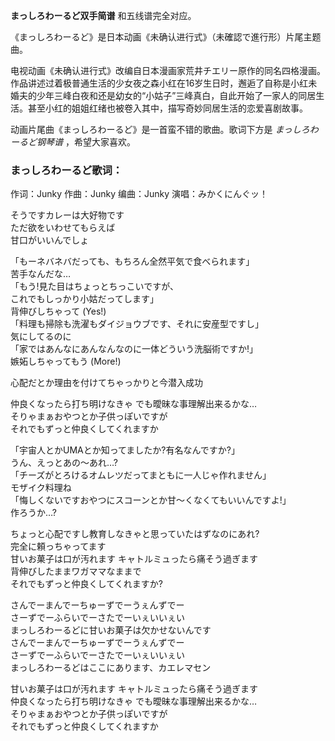 

**まっしろわーるど双手简谱** 和五线谱完全对应。  
  
《まっしろわーるど》是日本动画《未确认进行式》（未確認で進行形）片尾主题曲。  
  
电视动画《未确认进行式》改编自日本漫画家荒井チエリー原作的同名四格漫画。作品讲述过着极普通生活的少女夜之森小红在16岁生日时，邂逅了自称是小红未婚夫的少年三峰白夜和还是幼女的“小姑子”三峰真白，自此开始了一家人的同居生活。甚至小红的姐姐红绪也被卷入其中，描写奇妙同居生活的恋爱喜剧故事。  
  
动画片尾曲《まっしろわーるど》是一首蛮不错的歌曲。歌词下方是 _まっしろわーるど钢琴谱_ ，希望大家喜欢。

### まっしろわーるど歌词：

作词：Junky 作曲：Junky 编曲：Junky 演唱：みかくにんぐッ！

  
そうですカレーは大好物です  
ただ欲をいわせてもらえば  
甘口がいいんでしょ

「もーネバネバだっても、もちろん全然平気で食べられます」  
苦手なんだな…  
「もう!見た目はちょっとちっこいですが、  
これでもしっかり小姑だってします」  
背伸びしちゃって (Yes!)  
「料理も掃除も洗濯もダイジョウブです、それに安産型ですし」  
気にしてるのに  
「家ではあんなにあんなんなのに一体どういう洗脳術ですか!」  
嫉妬しちゃってもう (More!)

心配だとか理由を付けてちゃっかりと今潜入成功

仲良くなったら打ち明けなきゃ でも曖昧な事理解出来るかな…  
そりゃまぁおやつとか子供っぽいですが  
それでもずっと仲良くしてくれますか

「宇宙人とかUMAとか知ってましたか?有名なんですか?」  
うん、えっとあの〜あれ…?  
「チーズがとろけるオムレツだってまともに一人じゃ作れません」  
モザイク料理ね  
「悔しくないですおやつにスコーンとか甘〜くなくてもいいんですよ!」  
作ろうか…?

ちょっと心配ですし教育しなきゃと思っていたはずなのにあれ?  
完全に頼っちゃってます  
甘いお菓子は口が汚れます キャトルミュったら痛そう過ぎます  
背伸びしたままワガママなままで  
それでもずっと仲良くしてくれますか?

さんでーまんでーちゅーずでーうぇんずでー  
さーずでーふらいでーさたでーいぇいいぇい  
まっしろわーるどに甘いお菓子は欠かせないんです  
さんでーまんでーちゅーずでーうぇんずでー  
さーずでーふらいでーさたでーいぇいいぇい  
まっしろわーるどはここにあります、カエレマセン

甘いお菓子は口が汚れます キャトルミュったら痛そう過ぎます  
仲良くなったら打ち明けなきゃ でも曖昧な事理解出来るかな…  
そりゃまぁおやつとか子供っぽいですが  
それでもずっと仲良くしてくれますか

